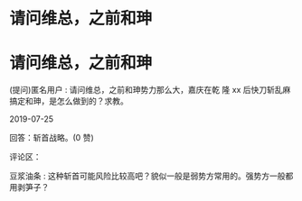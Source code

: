 # 请问维总，之前和珅

# 请问维总，之前和珅

(提问)匿名用户 : 请问维总，之前和珅势力那么大，嘉庆在乾 隆 xx 后快刀斩乱麻搞定和珅，是怎么做到的？求教。

2019-07-25

回答：斩首战略。(0 赞)

评论区：

豆浆油条 : 这种斩首可能风险比较高吧？貌似一般是弱势方常用的。强势方一般都用剥笋子？